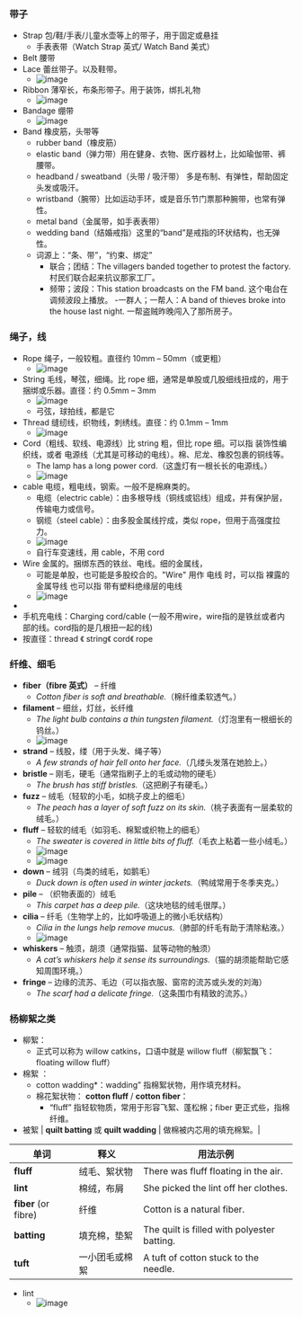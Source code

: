 
### 带子
- Strap 包/鞋/手表/儿童水壶等上的带子，用于固定或悬挂
  - 手表表带（Watch Strap 英式/ Watch Band 美式）
- Belt 腰带
- Lace 蕾丝带子。以及鞋带。
  - ![image](https://github.com/user-attachments/assets/8c1c41c0-2e81-4492-a6b5-cd2330435e18)
- Ribbon 薄窄长，布条形带子。用于装饰，绑扎礼物
  - ![image](https://github.com/user-attachments/assets/fb6563fe-3a24-4dca-a103-38bcd8d49e72)
- Bandage 绷带
  - ![image](https://github.com/user-attachments/assets/012bd781-8e98-4ac0-bcea-ef266b87904d)
- Band 橡皮筋，头带等
  - rubber band（橡皮筋）
  - elastic band（弹力带）用在健身、衣物、医疗器材上，比如瑜伽带、裤腰带。
  - headband / sweatband（头带 / 吸汗带） 多是布制、有弹性，帮助固定头发或吸汗。
  - wristband（腕带）比如运动手环，或是音乐节门票那种腕带，也常有弹性。
  - metal band（金属带，如手表表带）
  - wedding band（结婚戒指）这里的“band”是戒指的环状结构，也无弹性。
  - 词源上：“条、带”，“约束、绑定”
    - 联合；团结：The villagers banded together to protest the factory. 村民们联合起来抗议那家工厂。
    - 频带；波段：This station broadcasts on the FM band. 这个电台在调频波段上播放。
    -一群人；一帮人：A band of thieves broke into the house last night. 一帮盗贼昨晚闯入了那所房子。

### 绳子，线
- Rope 绳子，一般较粗。直径约 10mm – 50mm（或更粗）
  - ![image](https://github.com/user-attachments/assets/791a35e9-90e4-45b7-ac67-4beb4bd00622)
- String 毛线，琴弦，细绳。比 rope 细，通常是单股或几股细线扭成的，用于捆绑或乐器。直径：约 0.5mm – 3mm
  - ![image](https://github.com/user-attachments/assets/f0b313ea-c301-462d-9440-35dd09e6a9a4)
  - 弓弦，球拍线，都是它
- Thread 缝纫线，织物线，刺绣线。直径：约 0.1mm – 1mm
  - ![image](https://github.com/user-attachments/assets/74212260-a4b9-43ad-99ef-bce98c209b19)
- Cord（粗线、软线、电源线）比 string 粗，但比 rope 细。可以指 装饰性编织线，或者 电源线（尤其是可移动的电线）。棉、尼龙、橡胶包裹的铜线等。
  - The lamp has a long power cord.（这盏灯有一根长长的电源线。）
  - ![image](https://github.com/user-attachments/assets/aaa2f92c-214d-4902-b419-2005a2ac3e7c)
- cable 电缆，粗电线，钢索。一般不是棉麻类的。
  - 电缆（electric cable）：由多根导线（铜线或铝线）组成，并有保护层，传输电力或信号。
  - 钢缆（steel cable）：由多股金属线拧成，类似 rope，但用于高强度拉力。
  - ![image](https://github.com/user-attachments/assets/714f77f8-3770-4550-8779-6a283fd496c7)
  - 自行车变速线，用 cable，不用 cord
- Wire 金属的。捆绑东西的铁丝、电线。细的金属线，
  - 可能是单股，也可能是多股绞合的。"Wire" 用作 电线 时，可以指 裸露的金属导线 也可以指 带有塑料绝缘层的电线
  - ![image](https://github.com/user-attachments/assets/584596c1-3bea-4628-a3d7-7c3d794e8139)
-  
- 手机充电线：Charging cord/cable (一般不用wire，wire指的是铁丝或者内部的线。cord指的是几根扭一起的线)
- 按直径：thread 《 string《 cord《 rope


### 纤维、细毛
- **fiber（fibre 英式）** – 纤维  
  - *Cotton fiber is soft and breathable.*（棉纤维柔软透气。）  
- **filament** – 细丝，灯丝，长纤维  
  - *The light bulb contains a thin tungsten filament.*（灯泡里有一根细长的钨丝。）
  - ![image](https://github.com/user-attachments/assets/a9b4c34c-fb0f-4977-a560-24d9576390f2)
- **strand** – 线股，缕（用于头发、绳子等）  
  - *A few strands of hair fell onto her face.*（几缕头发落在她脸上。）  
- **bristle** – 刚毛，硬毛（通常指刷子上的毛或动物的硬毛）  
  - *The brush has stiff bristles.*（这把刷子有硬毛。）  
- **fuzz** – 绒毛（轻软的小毛，如桃子皮上的细毛）  
  - *The peach has a layer of soft fuzz on its skin.*（桃子表面有一层柔软的绒毛。）  
- **fluff** – 轻软的绒毛（如羽毛、棉絮或织物上的细毛）  
  - *The sweater is covered in little bits of fluff.*（毛衣上粘着一些小绒毛。）
  - ![image](https://github.com/user-attachments/assets/df7ed9e7-ceb9-4d5a-878d-951884ebd932)
  - ![image](https://github.com/user-attachments/assets/ad082d63-a05d-4f9a-82ca-7acefb66a852)
- **down** – 绒羽（鸟类的绒毛，如鹅毛）  
  - *Duck down is often used in winter jackets.*（鸭绒常用于冬季夹克。）  
- **pile** – （织物表面的）绒毛
  - *This carpet has a deep pile.*（这块地毯的绒毛很厚。）  
- **cilia** – 纤毛（生物学上的，比如呼吸道上的微小毛状结构）  
  - *Cilia in the lungs help remove mucus.*（肺部的纤毛有助于清除粘液。）
  - ![image](https://github.com/user-attachments/assets/de842793-a3c9-4b25-ba9a-1dad358118e7)
- **whiskers** – 触须，胡须（通常指猫、鼠等动物的触须）  
  - *A cat’s whiskers help it sense its surroundings.*（猫的胡须能帮助它感知周围环境。）  
- **fringe** – 边缘的流苏、毛边（可以指衣服、窗帘的流苏或头发的刘海）  
  - *The scarf had a delicate fringe.*（这条围巾有精致的流苏。）  

### 杨柳絮之类

- 柳絮：
  - 正式可以称为 willow catkins，口语中就是 willow fluff（柳絮飘飞：floating willow fluff）
- 棉絮 ： 
  - cotton wadding*：wadding” 指棉絮状物，用作填充材料。
  - 棉花絮状物： **cotton fluff** / **cotton fiber**：
    - “fluff” 指轻软物质，常用于形容飞絮、蓬松棉；fiber 更正式些，指棉纤维。
- 被絮 | **quilt batting** 或 **quilt wadding** | 做棉被内芯用的填充棉絮。|

| 单词 | 释义 | 用法示例 |
|------|------|----------|
| **fluff** | 绒毛、絮状物 | There was fluff floating in the air. |
| **lint** | 棉绒，布屑 | She picked the lint off her clothes. |
| **fiber** (or fibre) | 纤维 | Cotton is a natural fiber. |
| **batting** | 填充棉，垫絮 | The quilt is filled with polyester batting. |
| **tuft** | 一小团毛或棉絮 | A tuft of cotton stuck to the needle. |

- lint
  - ![image](https://github.com/user-attachments/assets/879c4cda-ee5b-407a-a962-d4f1785f2213)

 
